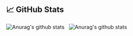 ## &#x1f4c8; GitHub Stats

<p>
<img align="center" src="https://github-readme-stats.vercel.app/api/top-langs/?username=RyotaYuki&hide=java,html,ShaderLab&theme=radical&line_height=27" alt="Anurag's github stats" />  &nbsp;  <img align="center" src="https://github-readme-stats.vercel.app/api?username=RyotaYuki&count_private=true&show_icons=true&theme=radical&line_height=27" alt="Anurag's github stats" />
</p> 

<!--
**RyotaYuki/RyotaYuki** is a ✨ _special_ ✨ repository because its `README.md` (this file) appears on your GitHub profile.

Here are some ideas to get you started:

- 🔭 I’m currently working on ...
- 🌱 I’m currently learning ...
- 👯 I’m looking to collaborate on ...
- 🤔 I’m looking for help with ...
- 💬 Ask me about ...
- 📫 How to reach me: ...
- 😄 Pronouns: ...
- ⚡ Fun fact: ...
-->
